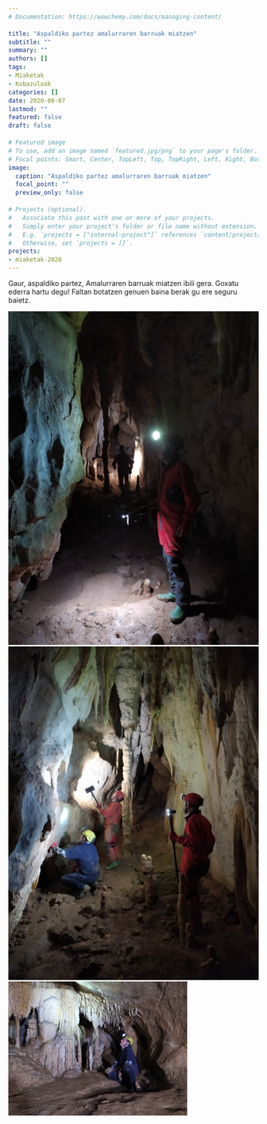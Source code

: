```yaml
---
# Documentation: https://wowchemy.com/docs/managing-content/

title: "Aspaldiko partez amalurraren barruak miatzen"
subtitle: ""
summary: ""
authors: []
tags: 
- Miaketak
- Kobazuloak
categories: []
date: 2020-06-07
lastmod: ""
featured: false
draft: false

# Featured image
# To use, add an image named `featured.jpg/png` to your page's folder.
# Focal points: Smart, Center, TopLeft, Top, TopRight, Left, Right, BottomLeft, Bottom, BottomRight.
image:
  caption: "Aspaldiko partez amalurraren barruak miatzen"
  focal_point: ""
  preview_only: false

# Projects (optional).
#   Associate this post with one or more of your projects.
#   Simply enter your project's folder or file name without extension.
#   E.g. `projects = ["internal-project"]` references `content/project/deep-learning/index.md`.
#   Otherwise, set `projects = []`.
projects: 
- miaketak-2020
---
```


Gaur, aspaldiko partez, Amalurraren barruak miatzen ibili gera.
Goxatu ederra hartu degu!
Faltan botatzen genuen baina berak gu ere seguru baietz.

![Aspaldiko partez amalurraren barruak miatzen](media/1.jpg)
![Aspaldiko partez amalurraren barruak miatzen](media/2.jpg)
![Aspaldiko partez amalurraren barruak miatzen](media/3.jpg)
